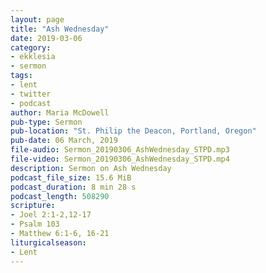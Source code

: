 ```yaml
---
layout: page
title: "Ash Wednesday"
date: 2019-03-06
category:
- ekklesia
- sermon
tags:
- lent
- twitter
- podcast
author: Maria McDowell
pub-type: Sermon
pub-location: "St. Philip the Deacon, Portland, Oregon"
pub-date: 06 March, 2019
file-audio: Sermon_20190306_AshWednesday_STPD.mp3
file-video: Sermon_20190306_AshWednesday_STPD.mp4
description: Sermon on Ash Wednesday
podcast_file_size: 15.6 MiB
podcast_duration: 8 min 28 s
podcast_length: 508290
scripture:
- Joel 2:1-2,12-17
- Psalm 103
- Matthew 6:1-6, 16-21
liturgicalseason:
- Lent
---
```

